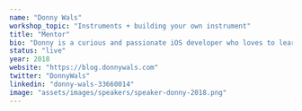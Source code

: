 ```yaml
---
name: "Donny Wals"
workshop_topic: "Instruments + building your own instrument"
title: "Mentor"
bio: "Donny is a curious and passionate iOS developer who loves to learn and share knowledge. He wrote two books on mastering iOS development and the third is underway . You'll often find him browsing through Apple's frameworks and documentation looking for hidden gems."
status: "live"
year: 2018
website: "https://blog.donnywals.com"
twitter: "DonnyWals"
linkedin: "donny-wals-33660014"
image: "assets/images/speakers/speaker-donny-2018.png"
---
```

